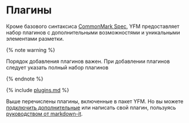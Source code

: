 # Плагины

Кроме базового синтаксиса [CommonMark Spec](https://spec.commonmark.org/), YFM предоставляет набор плагинов с дополнительными возможностями и уникальными элементами разметки.

{% note warning %}

Порядок добавления плагинов важен. При добавлении плагинов следует указать полный набор плагинов

{% endnote %}

{% include [plugins.md](../_includes/plugins.md) %}

Выше перечислены плагины, включенные в пакет YFM. Но вы можете [подключить дополнительные](import.md) или написать свой плагин, пользуясь [руководством от markdown-it](https://github.com/markdown-it/markdown-it/tree/master/docs). 
